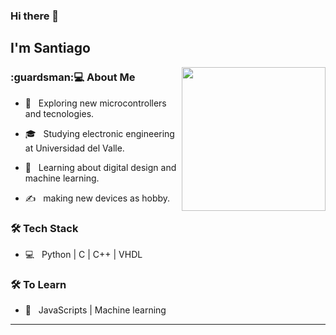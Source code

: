 ### Hi there 👋<h2> I'm Santiago</h2>

<img align='right' src="https://media.giphy.com/media/M9gbBd9nbDrOTu1Mqx/giphy.gif" width="230">

<h3>:guardsman:💻 About Me </h3>



- 🤔 &nbsp; Exploring new microcontrollers and tecnologies.

- 🎓 &nbsp; Studying electronic engineering at Universidad del Valle.

- 🌱 &nbsp; Learning about digital design and machine learning.

- ✍️ &nbsp; making new devices as hobby.



<h3>🛠 Tech Stack</h3>


- 💻 &nbsp; Python | C | C++ | VHDL 



<h3>🛠 To Learn</h3>

- :telescope: &nbsp; JavaScripts | Machine learning

<hr>
